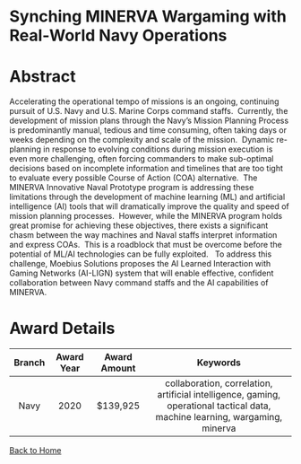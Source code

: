
Synching MINERVA Wargaming with Real-World Navy Operations
==========================================================

# Abstract


Accelerating the operational tempo of missions is an ongoing, continuing pursuit of U.S. Navy and U.S. Marine Corps command staffs.  Currently, the development of mission plans through the Navy’s Mission Planning Process is predominantly manual, tedious and time consuming, often taking days or weeks depending on the complexity and scale of the mission.  Dynamic re-planning in response to evolving conditions during mission execution is even more challenging, often forcing commanders to make sub-optimal decisions based on incomplete information and timelines that are too tight to evaluate every possible Course of Action (COA) alternative.  The MINERVA Innovative Naval Prototype program is addressing these limitations through the development of machine learning (ML) and artificial intelligence (AI) tools that will dramatically improve the quality and speed of mission planning processes.  However, while the MINERVA program holds great promise for achieving these objectives, there exists a significant chasm between the way machines and Naval staffs interpret information and express COAs.  This is a roadblock that must be overcome before the potential of ML/AI technologies can be fully exploited.   To address this challenge, Moebius Solutions proposes the AI Learned Interaction with Gaming Networks (AI-LIGN) system that will enable effective, confident collaboration between Navy command staffs and the AI capabilities of MINERVA.  

# Award Details

|Branch|Award Year|Award Amount|Keywords|
| :---: | :---: | :---: | :---: |
|Navy|2020|$139,925|collaboration, correlation, artificial intelligence, gaming, operational tactical data, machine learning, wargaming, minerva|
  
  


[Back to Home](https://github.com/chrischow/dod_sbir_awards#2169)